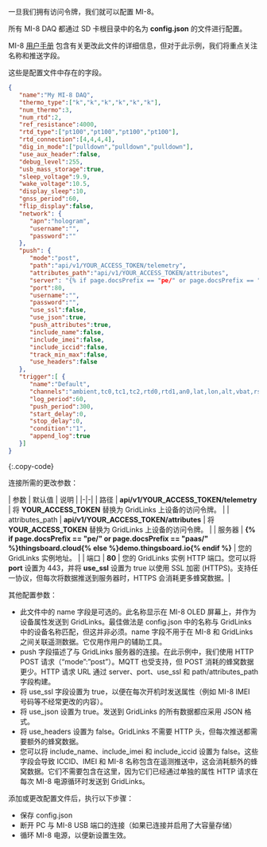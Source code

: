 一旦我们拥有访问令牌，我们就可以配置 MI-8。

所有 MI-8 DAQ 都通过 SD 卡根目录中的名为 **config.json** 的文件进行配置。

MI-8 [用户手册](https://fusiondaq.com/wp-content/uploads/2023/01/LTEdaq_OperatingManual-1.pdf) 包含有关更改此文件的详细信息，但对于此示例，我们将重点关注名称和推送字段。

这些是配置文件中存在的字段。

```json
{
   "name":"My MI-8 DAQ",
   "thermo_type":["k","k","k","k","k","k"],
   "num_thermo":3,
   "num_rtd":2,
   "ref_resistance":4000,
   "rtd_type":["pt100","pt100","pt100","pt100"],
   "rtd_connection":[4,4,4,4],
   "dig_in_mode":["pulldown","pulldown","pulldown"],
   "use_aux_header":false,
   "debug_level":255,
   "usb_mass_storage":true,
   "sleep_voltage":9.9,
   "wake_voltage":10.5,
   "display_sleep":10,
   "gnss_period":60,
   "flip_display":false,
   "network": {
      "apn":"hologram",
      "username":"",
      "password":""
   },
   "push": {
      "mode":"post",
      "path":"api/v1/YOUR_ACCESS_TOKEN/telemetry",
      "attributes_path":"api/v1/YOUR_ACCESS_TOKEN/attributes",
      "server": "{% if page.docsPrefix == "pe/" or page.docsPrefix == "paas/" %}thingsboard.cloud{% else %}demo.thingsboard.io{% endif %}",
      "port":80,
      "username":"",
      "password":"",
      "use_ssl":false,
      "use_json":true,
      "push_attributes":true,
      "include_name":false,
      "include_imei":false,
      "include_iccid":false,
      "track_min_max":false,
      "use_headers":false
   },
   "trigger":[ {
      "name":"Default",
      "channels":"ambient,tc0,tc1,tc2,rtd0,rtd1,an0,lat,lon,alt,vbat,rssi",
      "log_period":60,
      "push_period":300,
      "start_delay":0,
      "stop_delay":0,
      "condition":"1",
	  "append_log":true
   }]
}
```
{:.copy-code}

连接所需的更改参数：

| 参数 | 默认值 | 说明 |
|-|-|
| 路径 | **api/v1/YOUR_ACCESS_TOKEN/telemetry** | 将 **YOUR_ACCESS_TOKEN** 替换为 GridLinks 上设备的访问令牌。 |
| attributes_path | **api/v1/YOUR_ACCESS_TOKEN/attributes** | 将 **YOUR_ACCESS_TOKEN** 替换为 GridLinks 上设备的访问令牌。 |
| 服务器 | **{% if page.docsPrefix == "pe/" or page.docsPrefix == "paas/" %}thingsboard.cloud{% else %}demo.thingsboard.io{% endif %}** | 您的 GridLinks 实例地址。 |
| 端口 | **80** | 您的 GridLinks 实例 HTTP 端口。您可以将 **port** 设置为 443，并将 **use_ssl** 设置为 true 以使用 SSL 加密 (HTTPS)。支持任一协议，但每次将数据推送到服务器时，HTTPS 会消耗更多蜂窝数据。|

其他配置参数：

- 此文件中的 name 字段是可选的。此名称显示在 MI-8 OLED 屏幕上，并作为设备属性发送到 GridLinks。最佳做法是 config.json 中的名称与 GridLinks 中的设备名称匹配，但这并非必须。name 字段不用于在 MI-8 和 GridLinks 之间关联遥测数据。它仅用作用户的辅助工具。
- push 字段描述了与 GridLinks 服务器的连接。在此示例中，我们使用 HTTP POST 请求（“mode”:”post”）。MQTT 也受支持，但 POST 消耗的蜂窝数据更少。HTTP 请求 URL 通过 server、port、use_ssl 和 path/attributes_path 字段构建。
- 将 use_ssl 字段设置为 true，以便在每次开机时发送属性（例如 MI-8 IMEI 号码等不经常更改的内容）。
- 将 use_json 设置为 true。发送到 GridLinks 的所有数据都应采用 JSON 格式。
- 将 use_headers 设置为 false。GridLinks 不需要 HTTP 头，但每次推送都需要额外的蜂窝数据。
- 您可以将 include_name、include_imei 和 include_iccid 设置为 false。这些字段会导致 ICCID、IMEI 和 MI-8 名称包含在遥测推送中，这会消耗额外的蜂窝数据。它们不需要包含在这里，因为它们已经通过单独的属性 HTTP 请求在每次 MI-8 电源循环时发送到 GridLinks。

添加或更改配置文件后，执行以下步骤：

- 保存 config.json
- 断开 PC 与 MI-8 USB 端口的连接（如果已连接并启用了大容量存储）
- 循环 MI-8 电源，以便新设置生效。